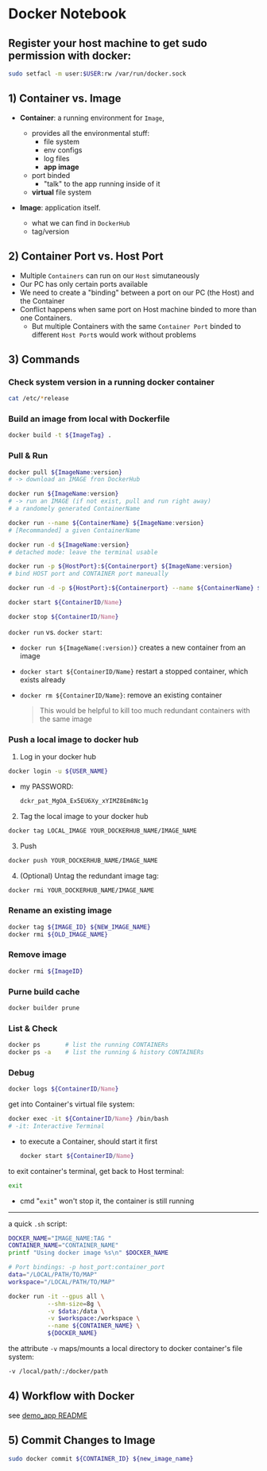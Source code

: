 # Docker Notebook

## Register your host machine to get sudo permission with docker:
```bash
sudo setfacl -m user:$USER:rw /var/run/docker.sock
```
## 1) Container vs. Image
- **Container**: a running environment for `Image`, 
  - provides all the environmental stuff:
    - file system
    - env configs
    - log files
    - **app image**
  - port binded
    - "talk" to the app running inside of it
  - **virtual** file system

- **Image**: application itself.
  - what we can find in `DockerHub`
  - tag/version

## 2) Container Port vs. Host Port
- Multiple `Containers` can run on our `Host` simutaneously
- Our PC has only certain ports available
- We need to create a "binding" between a port on our PC (the Host) and the Container
- Conflict happens when same port on Host machine binded to more than one Containers.
  - But multiple Containers with the same `Container Port` binded to different `Host Port`s would work without problems

## 3) Commands
### Check system version in a running docker container
```bash
cat /etc/*release
```
### Build an image from local with Dockerfile
```bash
docker build -t ${ImageTag} .
```
### Pull & Run
```bash
docker pull ${ImageName:version}   
# -> download an IMAGE fron DockerHub

docker run ${ImageName:version}
# -> run an IMAGE (if not exist, pull and run right away)
# a randomely generated ContainerName

docker run --name ${ContainerName} ${ImageName:version}
# [Recommanded] a given ContainerName

docker run -d ${ImageName:version}
# detached mode: leave the terminal usable

docker run -p ${HostPort}:${Containerport} ${ImageName:version}
# bind HOST port and CONTAINER port maneually
```
```bash
docker run -d -p ${HostPort}:${Containerport} --name ${ContainerName} ${ImageName:version}
```
```bash
docker start ${ContainerID/Name}

docker stop ${ContainerID/Name}
```
`docker run` vs. `docker start`:
- `docker run ${ImageName(:version)}` creates a new container from an image
- `docker start ${ContainerID/Name}` restart a stopped  container, which exists already
- `docker rm ${ContainerID/Name}`: remove an existing container

  > This would be helpful to kill too much redundant containers with the same image

### Push a local image to docker hub
1. Log in your docker hub
```bash
docker login -u ${USER_NAME}
```
- my PASSWORD:
  ```txt
  dckr_pat_MgOA_Ex5EU6Xy_xYIMZ8Em8Nc1g
  ```

2. Tag the local image to your docker hub
```bash
docker tag LOCAL_IMAGE YOUR_DOCKERHUB_NAME/IMAGE_NAME
```
3. Push
```bash
docker push YOUR_DOCKERHUB_NAME/IMAGE_NAME
```
4. (Optional) Untag the redundant image tag:
```bash
docker rmi YOUR_DOCKERHUB_NAME/IMAGE_NAME
```

### Rename an existing image
```bash
docker tag ${IMAGE_ID} ${NEW_IMAGE_NAME}
docker rmi ${OLD_IMAGE_NAME}
```
### Remove image
```bash
docker rmi ${ImageID}
```

### Purne build cache
```bash
docker builder prune
```

### List & Check
```bash
docker ps       # list the running CONTAINERs
docker ps -a    # list the running & history CONTAINERs
```
### Debug
```bash
docker logs ${ContainerID/Name}
```
get into Container's virtual file system:
```bash
docker exec -it ${ContainerID/Name} /bin/bash
# -it: Interactive Terminal
```
- to execute a Container, should start it first
  ```bash
  docker start ${ContainerID/Name}
  ```
to exit container's terminal, get back to Host terminal:
```bash
exit
```
  - cmd "`exit`" won't stop it, the container is still running

***

a quick `.sh` script:
```sh
DOCKER_NAME="IMAGE_NAME:TAG "
CONTAINER_NAME="CONTAINER_NAME"
printf "Using docker image %s\n" $DOCKER_NAME

# Port bindings: -p host_port:container_port
data="/LOCAL/PATH/TO/MAP"
workspace="/LOCAL/PATH/TO/MAP"

docker run -it --gpus all \
           --shm-size=8g \
           -v $data:/data \
           -v $workspace:/workspace \
           --name ${CONTAINER_NAME} \
           ${DOCKER_NAME}
```
the attribute `-v` maps/mounts a local directory to docker container's file system:
```sh
-v /local/path/:/docker/path
```

## 4) Workflow with Docker
see [demo_app README](docker_demo/README.md)

## 5) Commit Changes to Image
```bash
sudo docker commit ${CONTAINER_ID} ${new_image_name}
```